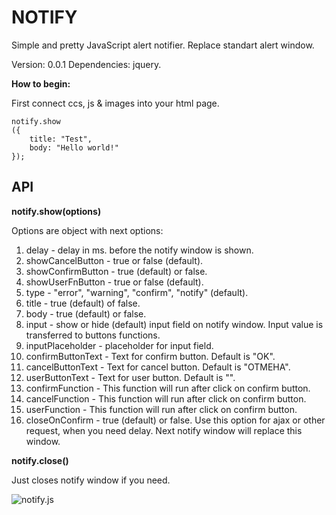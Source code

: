 # NOTIFY
Simple and pretty JavaScript alert notifier. Replace standart alert window.

Version: 0.0.1
Dependencies: jquery.

**How to begin:**

First connect ccs, js & images into your html page.

```
notify.show
({
	title: "Test",
	body: "Hello world!"
});
```

## API

**notify.show(options)**

Options are object with next options:
1. delay - delay in ms. before the notify window is shown.
2. showCancelButton - true or false (default).
3. showConfirmButton - true (default) or false.
4. showUserFnButton - true or false (default).
5. type - "error", "warning", "confirm", "notify" (default).
6. title - true (default) of false.
7. body - true (default) or false.
8. input - show or hide (default) input field on notify window. Input value is transferred to buttons functions.
9. inputPlaceholder - placeholder for input field.
10. confirmButtonText - Text for confirm button. Default is "OK".
11. cancelButtonText  - Text for cancel button. Default is "ОТМЕНА".
12. userButtonText - Text for user button. Default is "".
13. confirmFunction - This function will run after click on confirm button.
14. cancelFunction  - This function will run after click on confirm button.
15. userFunction - This function will run after click on confirm button.
16. closeOnConfirm - true (default) or false. Use this option for ajax or other request, when you need delay. Next notify window will replace this window.

**notify.close()**

Just closes notify window if you need.

![notify.js](http://www.imageup.ru/img232/2885861/notify.jpg)

